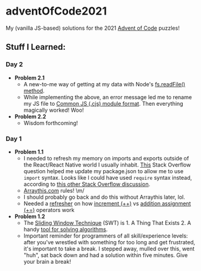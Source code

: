 # adventOfCode2021

My (vanilla JS-based) solutions for the 2021 [Advent of Code](adventofcode.com) puzzles!

## Stuff I Learned:

### Day 2
* **Problem 2.1**
  * A new-to-me way of getting at my data with Node's [fs.readFile() method](https://www.geeksforgeeks.org/node-js-fs-readfile-method/).
  * While implementing the above, an error message led me to rename my JS file to [Common JS (.cjs) module format](https://blog.risingstack.com/node-js-at-scale-module-system-commonjs-require/). Then everything magically worked! Woo!
* **Problem 2.2**
  * Wisdom forthcoming!
### Day 1
* **Problem 1.1**
  * I needed to refresh my memory on imports and exports outside of the React/React Native world I usually inhabit. [This](https://stackoverflow.com/questions/63588714/node9374-warning-to-load-an-es-module-set-type-module) Stack Overflow question helped me update my package.json to allow me to use `import` syntax. Looks like I could have used `require` syntax instead, according to [this other Stack Overflow discussion](https://stackoverflow.com/questions/61401475/why-is-type-module-in-package-json-file).
  * [Arraythis.com](https://arraythis.com/) rules! \m/
  * I should probably go back and do this without Arraythis later, lol.
  * Needed a [refresher](https://stackoverflow.com/questions/17241877/difference-between-and-1-in-javascript) on how [increment (++)](https://developer.mozilla.org/en-US/docs/Web/JavaScript/Reference/Operators/Increment) vs [addition assignment (+=)](https://developer.mozilla.org/en-US/docs/Web/JavaScript/Reference/Operators/Addition_assignment) operators work
* **Problem 1.2**
  * The [Sliding Window Technique](https://algodaily.com/lessons/a-birds-eye-view-into-sliding-windows) (SWT) is 1. A Thing That Exists 2. A handy [tool for solving algorithms](https://levelup.gitconnected.com/the-sliding-window-strategy-for-solving-algorithms-34c95c80c506).
  * Important reminder for programmers of all skill/experience levels: after you've wrestled with something for too long and get frustrated, it's important to take a break. I stepped away, mulled over this, went "huh", sat back down and had a solution within five minutes. Give your brain a break!